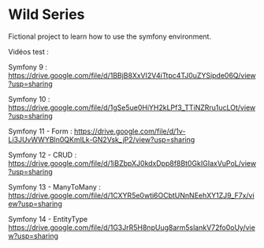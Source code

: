 # Wild Series 
Fictional project to learn how to use the symfony environment.

Vidéos test :

Symfony 9 :
https://drive.google.com/file/d/1BBjB8XxVI2V4iTtpc4TJ0uZYSipde06Q/view?usp=sharing

Symfony 10 :
https://drive.google.com/file/d/1gSe5ue0HiYH2kLPf3_TTiNZRru1ucLOt/view?usp=sharing

Symfony 11 - Form :
https://drive.google.com/file/d/1v-Li3JUvWWYBln0QKmILk-GN2Vsk_jP2/view?usp=sharing

Symfony 12 - CRUD :
https://drive.google.com/file/d/1iBZbpXJ0kdxDpp8f8Bt0GkIGIaxVuPoL/view?usp=sharing

Symfony 13 - ManyToMany :
https://drive.google.com/file/d/1CXYR5e0wti6OCbtUNnNEehXY1ZJ9_F7x/view?usp=sharing

Symfony 14 - EntityType
https://drive.google.com/file/d/1G3JrR5H8npUug8arm5slankV72fo0oUy/view?usp=sharing 